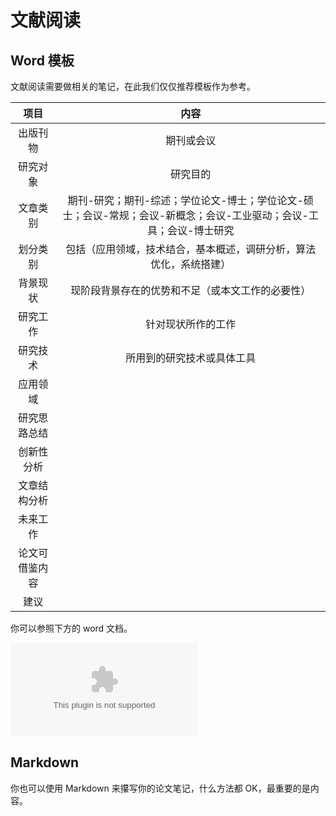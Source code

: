 # 文献阅读

## Word 模板

文献阅读需要做相关的笔记，在此我们仅仅推荐模板作为参考。

|      项目      |                             内容                             |
| :------------:| :----------------------------------------------------------: |
|    出版刊物    |                          期刊或会议                          |
|    研究对象    |                           研究目的                           |
|    文章类别    | 期刊-研究；期刊-综述；学位论文-博士；学位论文-硕士；会议-常规；会议-新概念；会议-工业驱动；会议-工具；会议-博士研究 |
|    划分类别    | 包括（应用领域，技术结合，基本概述，调研分析，算法优化，系统搭建） |
|    背景现状    |       现阶段背景存在的优势和不足（或本文工作的必要性）       |
|    研究工作    |                      针对现状所作的工作                      |
|    研究技术    |                  所用到的研究技术或具体工具                  |
|    应用领域    |                                                              |
|  研究思路总结  |                                                              |
|   创新性分析   |                                                              |
|  文章结构分析  |                                                              |
|    未来工作    |                                                              |
| 论文可借鉴内容 |                                                              |
|      建议      |                                                              |

你可以参照下方的 word 文档。

![论文阅读笔记格式](http://8.141.51.55:8000/EssayResources/%E8%AE%BA%E6%96%87%E9%98%85%E8%AF%BB%E7%AC%94%E8%AE%B0%E6%A0%BC%E5%BC%8F.docx)

## Markdown

你也可以使用 Markdown 来攥写你的论文笔记，什么方法都 OK，最重要的是内容。
